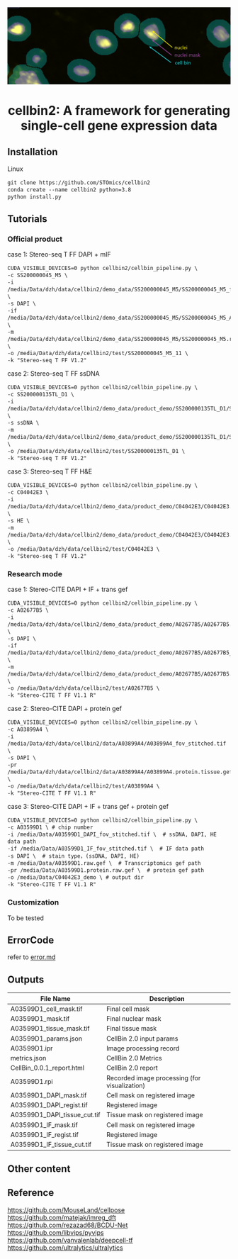 <div align="center">
  <img src="docs/images/cellbin.png"><br/>
  <h1 align="center">
    cellbin2: A framework for generating single-cell gene expression data
  </h1>
</div>

## Installation
Linux
```shell
git clone https://github.com/STOmics/cellbin2
conda create --name cellbin2 python=3.8
python install.py
```


## Tutorials

### Official product
case 1: 
Stereo-seq T FF
DAPI + mIF
```shell
CUDA_VISIBLE_DEVICES=0 python cellbin2/cellbin_pipeline.py \
-c SS200000045_M5 \
-i /media/Data/dzh/data/cellbin2/demo_data/SS200000045_M5/SS200000045_M5_fov_stitched.tif \
-s DAPI \
-if /media/Data/dzh/data/cellbin2/demo_data/SS200000045_M5/SS200000045_M5_ATP_IF_fov_stitched.tif,/media/Data/dzh/data/cellbin2/demo_data/SS200000045_M5/SS200000045_M5_CD31_IF_fov_stitched.tif,/media/Data/dzh/data/cellbin2/demo_data/SS200000045_M5/SS200000045_M5_NeuN_IF_fov_stitched.tif \
-m /media/Data/dzh/data/cellbin2/demo_data/SS200000045_M5/SS200000045_M5.raw.gef \
-o /media/Data/dzh/data/cellbin2/test/SS200000045_M5_11 \
-k "Stereo-seq T FF V1.2"
```
case 2: 
Stereo-seq T FF
ssDNA
```shell
CUDA_VISIBLE_DEVICES=0 python cellbin2/cellbin_pipeline.py \
-c SS200000135TL_D1 \
-i /media/Data/dzh/data/cellbin2/demo_data/product_demo/SS200000135TL_D1/SS200000135TL_D1.tif \
-s ssDNA \
-m /media/Data/dzh/data/cellbin2/demo_data/product_demo/SS200000135TL_D1/SS200000135TL_D1.raw.gef \
-o /media/Data/dzh/data/cellbin2/test/SS200000135TL_D1 \
-k "Stereo-seq T FF V1.2"
```
case 3: 
Stereo-seq T FF
H&E
```shell
CUDA_VISIBLE_DEVICES=0 python cellbin2/cellbin_pipeline.py \
-c C04042E3 \
-i /media/Data/dzh/data/cellbin2/demo_data/product_demo/C04042E3/C04042E3.tif \
-s HE \
-m /media/Data/dzh/data/cellbin2/demo_data/product_demo/C04042E3/C04042E3.raw.gef \
-o /media/Data/dzh/data/cellbin2/test/C04042E3 \
-k "Stereo-seq T FF V1.2"
```

### Research mode
case 1:
Stereo-CITE 
DAPI + IF + trans gef
```shell
CUDA_VISIBLE_DEVICES=0 python cellbin2/cellbin_pipeline.py \
-c A02677B5 \
-i /media/Data/dzh/data/cellbin2/demo_data/product_demo/A02677B5/A02677B5.tif \
-s DAPI \
-if /media/Data/dzh/data/cellbin2/demo_data/product_demo/A02677B5/A02677B5_IF.tif \
-m /media/Data/dzh/data/cellbin2/demo_data/product_demo/A02677B5/A02677B5.raw.gef \
-o /media/Data/dzh/data/cellbin2/test/A02677B5 \
-k "Stereo-CITE T FF V1.1 R"
```

case 2: 
Stereo-CITE
DAPI + protein gef
```shell
CUDA_VISIBLE_DEVICES=0 python cellbin2/cellbin_pipeline.py \
-c A03899A4 \
-i /media/Data/dzh/data/cellbin2/data/A03899A4/A03899A4_fov_stitched.tif \
-s DAPI \
-pr /media/Data/dzh/data/cellbin2/data/A03899A4/A03899A4.protein.tissue.gef \
-o /media/Data/dzh/data/cellbin2/test/A03899A4 \
-k "Stereo-CITE T FF V1.1 R"
```

case 3:
Stereo-CITE
DAPI + IF + trans gef + protein gef
```shell
CUDA_VISIBLE_DEVICES=0 python cellbin2/cellbin_pipeline.py \
-c A03599D1 \ # chip number
-i /media/Data/A03599D1_DAPI_fov_stitched.tif \  # ssDNA, DAPI, HE data path
-if /media/Data/A03599D1_IF_fov_stitched.tif \  # IF data path
-s DAPI \  # stain type，(ssDNA, DAPI, HE)
-m /media/Data/A03599D1.raw.gef \  # Transcriptomics gef path
-pr /media/Data/A03599D1.protein.raw.gef \  # protein gef path
-o /media/Data/C04042E3_demo \ # output dir
-k "Stereo-CITE T FF V1.1 R"
```

### Customization
To be tested

## ErrorCode
refer to [error.md](docs/manage/error.md)


## Outputs

| File Name | Description |
| ---- | ---- |
| A03599D1_cell_mask.tif | Final cell mask |
| A03599D1_mask.tif | Final nuclear mask |
| A03599D1_tissue_mask.tif | Final tissue mask |
| A03599D1_params.json | CellBin 2.0 input params |
| A03599D1.ipr | Image processing record |
| metrics.json | CellBin 2.0 Metrics |
| CellBin_0.0.1_report.html | CellBin 2.0 report |
| A03599D1.rpi | Recorded image processing (for visualization) |
| A03599D1_DAPI_mask.tif | Cell mask on registered image |
| A03599D1_DAPI_regist.tif | Registered image |
| A03599D1_DAPI_tissue_cut.tif | Tissue mask on registered image |
| A03599D1_IF_mask.tif | Cell mask on registered image |
| A03599D1_IF_regist.tif | Registered image |
| A03599D1_IF_tissue_cut.tif | Tissue mask on registered image |


## Other content


## Reference
https://github.com/MouseLand/cellpose <br>
https://github.com/matejak/imreg_dft <br>
https://github.com/rezazad68/BCDU-Net <br>
https://github.com/libvips/pyvips <br>
https://github.com/vanvalenlab/deepcell-tf <br>
https://github.com/ultralytics/ultralytics <br>
